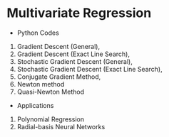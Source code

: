 # Multivariate Regression
- Python Codes 
1. Gradient Descent (General), 
2. Gradient Descent (Exact Line Search), 
3. Stochastic Gradient Descent (General), 
4. Stochastic Gradient Descent (Exact Line Search), 
5. Conjugate Gradient Method,
6. Newton method
7. Quasi-Newton Method

 - Applications
1. Polynomial Regression
2. Radial-basis Neural Networks
